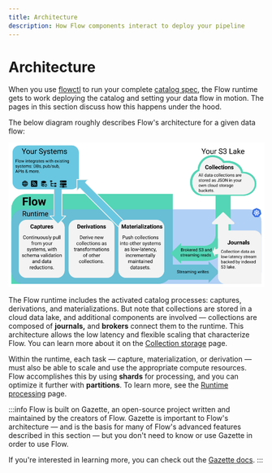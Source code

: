 ```yaml
---
title: Architecture
description: How Flow components interact to deploy your pipeline
---
```


# Architecture

When you use [flowctl](../concepts/flowctl.md) to run your complete [catalog spec](../concepts/#specifications),
the Flow runtime gets to work deploying the catalog and setting your data flow in motion.
The pages in this section discuss how this happens under the hood.

The below diagram roughly describes Flow's architecture for a given data flow:

![](<architecture.png>)

The Flow runtime includes the activated catalog processes: captures, derivations, and materializations. But note that collections are stored in a cloud data lake, and additional components are involved — collections are composed of **journals,** and **brokers** connect them to the runtime. This architecture allows the low latency and flexible scaling that characterize Flow. You can learn more about it on the [Collection storage](storage.md) page.

Within the runtime, each task — capture, materialization, or derivation — must also be able to scale and use the appropriate compute resources. Flow accomplishes this by using **shards** for processing, and you can optimize it further with **partitions**. To learn more, see the [Runtime processing](scaling.md) page.

:::info
Flow is built on Gazette, an open-source project written and maintained by the creators of Flow. Gazette is important to Flow's architecture — and is the basis for many of Flow's advanced features described in this section — but you don't need to know or use Gazette in order to use Flow.

If you're interested in learning more, you can check out the [Gazette docs](https://gazette.readthedocs.io/en/latest/index.html).
:::


